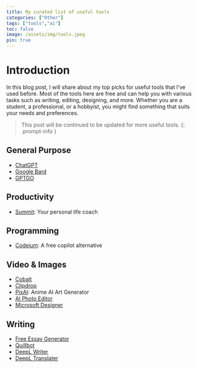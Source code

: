 ```yaml
---
title: My curated list of useful tools
categories: ["Other"]
tags: ["tools","ai"]
toc: false
image: /assets/img/tools.jpeg
pin: true
---
```


# Introduction

In this blog post, I will share about my top picks for useful tools that I've used before. Most of the tools here are free and can help you with various tasks such as writing, editing, designing, and more. Whether you are a student, a professional, or a hobbyist, you might find something that suits your needs and preferences.

> This post will be continued to be updated for more useful tools.
{: .prompt-info }

## General Purpose

- [ChatGPT](https://chat.openai.com)
- [Google Bard](https://bard.google.com)
- [GPTGO](https://gptgo.ai)

## Productivity

- [Summit](https://summit.im): Your personal life coach

## Programming

- [Codeium](https://codeium.com): A free copilot alternative

## Video & Images

- [Cobalt](https://cobalt.tools)
- [Clipdrop](https://clipdrop.co)
- [PixAI](https://pixai.art): Anime AI Art Generator
- [AI Photo Editor](https://photoeditor.ai)
- [Microsoft Designer](https://designer.microsoft.com)

## Writing

- [Free Essay Generator](https://academichelp.net/free-essay-generator)
- [Quillbot](https://quillbot.com)
- [DeepL Writer](https://deepl.com/writer)
- [DeepL Translater](https://deepl.com/translator)